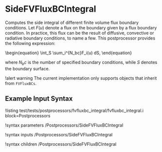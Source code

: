 # SideFVFluxBCIntegral

Computes the side integral of different finite volume flux boundary conditions.
Let $F(u)$ denote a flux on the boundary given by a flux boundary condition.
In practice, this flux can be the result of diffusive, convective
or radiative boundary conditions, to name a few. This postprocessor
provides the following expression:

\begin{equation}
\int_S \sum_i^{N_bc}F_i(u) dS,
\end{equation}

where $N_bc$ is the number of specified boundary conditions, while $S$ denotes the
boundary surface.


!alert warning
The current implementation only supports objects that inherit from `FVFluxBCs`.

## Example Input Syntax

!listing test/tests/postprocessors/fvfluxbc_integral/fvfluxbc_integral.i block=Postprocessors

!syntax parameters /Postprocessors/SideFVFluxBCIntegral

!syntax inputs /Postprocessors/SideFVFluxBCIntegral

!syntax children /Postprocessors/SideFVFluxBCIntegral
